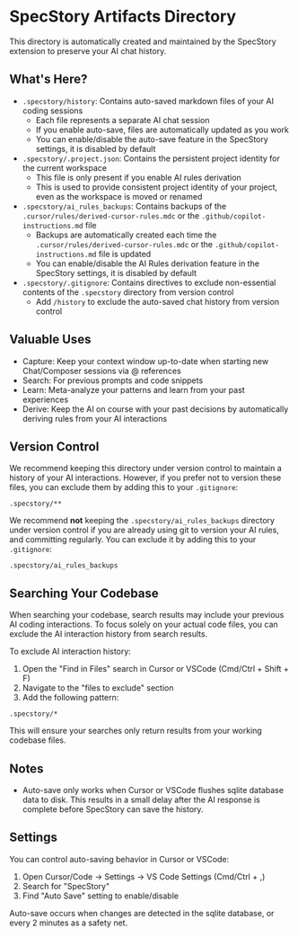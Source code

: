 # SpecStory Artifacts Directory
    
This directory is automatically created and maintained by the SpecStory extension to preserve your AI chat history.
    
## What's Here?
    
- `.specstory/history`: Contains auto-saved markdown files of your AI coding sessions
    - Each file represents a separate AI chat session
    - If you enable auto-save, files are automatically updated as you work
    - You can enable/disable the auto-save feature in the SpecStory settings, it is disabled by default
- `.specstory/.project.json`: Contains the persistent project identity for the current workspace
    - This file is only present if you enable AI rules derivation
    - This is used to provide consistent project identity of your project, even as the workspace is moved or renamed
- `.specstory/ai_rules_backups`: Contains backups of the `.cursor/rules/derived-cursor-rules.mdc` or the `.github/copilot-instructions.md` file
    - Backups are automatically created each time the `.cursor/rules/derived-cursor-rules.mdc` or the `.github/copilot-instructions.md` file is updated
    - You can enable/disable the AI Rules derivation feature in the SpecStory settings, it is disabled by default
- `.specstory/.gitignore`: Contains directives to exclude non-essential contents of the `.specstory` directory from version control
    - Add `/history` to exclude the auto-saved chat history from version control

## Valuable Uses
    
- Capture: Keep your context window up-to-date when starting new Chat/Composer sessions via @ references
- Search: For previous prompts and code snippets 
- Learn: Meta-analyze your patterns and learn from your past experiences
- Derive: Keep the AI on course with your past decisions by automatically deriving rules from your AI interactions
    
## Version Control
    
We recommend keeping this directory under version control to maintain a history of your AI interactions. However, if you prefer not to version these files, you can exclude them by adding this to your `.gitignore`:
    
```
.specstory/**
```

We recommend __not__ keeping the `.specstory/ai_rules_backups` directory under version control if you are already using git to version your AI rules, and committing regularly. You can exclude it by adding this to your `.gitignore`:

```
.specstory/ai_rules_backups
```

## Searching Your Codebase
    
When searching your codebase, search results may include your previous AI coding interactions. To focus solely on your actual code files, you can exclude the AI interaction history from search results.
    
To exclude AI interaction history:
    
1. Open the "Find in Files" search in Cursor or VSCode (Cmd/Ctrl + Shift + F)
2. Navigate to the "files to exclude" section
3. Add the following pattern:
    
```
.specstory/*
```
    
This will ensure your searches only return results from your working codebase files.

## Notes

- Auto-save only works when Cursor or VSCode flushes sqlite database data to disk. This results in a small delay after the AI response is complete before SpecStory can save the history.

## Settings
    
You can control auto-saving behavior in Cursor or VSCode:
    
1. Open Cursor/Code → Settings → VS Code Settings (Cmd/Ctrl + ,)
2. Search for "SpecStory"
3. Find "Auto Save" setting to enable/disable
    
Auto-save occurs when changes are detected in the sqlite database, or every 2 minutes as a safety net.